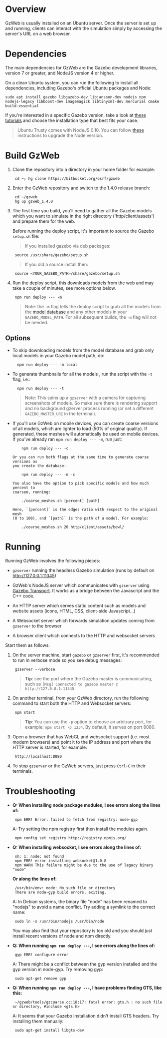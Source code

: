 # Overview

GzWeb is usually installed on an Ubuntu server. Once the server is set up and running,
clients can interact with the simulation simply by accessing the server's URL
on a web browser.

# Dependencies

The main dependencies for GzWeb are the Gazebo development libraries, version 7 or
greater, and NodeJS version 4 or higher.

On a clean Ubuntu system, you can run the following to install all dependencies,
including Gazebo's official Ubuntu packages and Node:

~~~
sudo apt install gazebo libgazebo-dev libjansson-dev nodejs npm nodejs-legacy libboost-dev imagemagick libtinyxml-dev mercurial cmake build-essential
~~~

If you're interested in a specific Gazebo version, take a look at
[these tutorials](http://gazebosim.org/install) and choose the installation type
that best fits your case.

> Ubuntu Trusty comes with NodeJS 0.10. You can follow
  [these](https://github.com/nodesource/distributions) instructions to upgrade
  the Node version.

# Build GzWeb

1. Clone the repository into a directory in your home folder for example:

        cd ~; hg clone https://bitbucket.org/osrf/gzweb

1. Enter the GzWeb repository and switch to the 1.4.0 release branch:

        cd ~/gzweb
        hg up gzweb_1.4.0

1. The first time you build, you'll need to gather all the Gazebo models which
   you want to simulate in the right directory ('http/client/assets') and prepare
   them for the web.

    Before running the deploy script, it's important to source the Gazebo
    `setup.sh` file:

    > If you installed gazebo via deb packages:

        source /usr/share/gazebo/setup.sh

    > If you did a source install then:

        source <YOUR_GAZEBO_PATH>/share/gazebo/setup.sh

1. Run the deploy script, this downloads models from the web and may take a
   couple of minutes, see more options below.

        npm run deploy --- -m

    > Note: the `-m` flag tells the deploy script to grab all the models from the
     [model database](https://bitbucket.org/osrf/gazebo_models/) and any other
     models in your `GAZEBO_MODEL_PATH`. For all subsequent builds, the `-m` flag
     will not be needed.

## Options

* To skip downloading models from the model database and grab only local models
  in your Gazebo model path, do:

        npm run deploy --- -m local

* To generate thumbnails for all the models , run the script with the `-t` flag, i.e.:

        npm run deploy --- -t

    > Note: This spins up a `gzserver` with a camera for capturing screenshots
    of models. So make sure there is rendering support and no background gzerver
    process running (or set a different `GAZEBO_MASTER_URI` in the terminal).

* If you'll use GzWeb on mobile devices, you can create coarse versions of all
  models, which are lighter to load (50% of original quality). If generated,
  these meshes will automatically be used on mobile devices. If you've already
  ran `npm run deploy --- -m`, run just:

          npm run deploy --- -c

      Or you can run both flags at the same time to generate coarse versions as
      you create the database:

          npm run deploy --- -m -c

      You also have the option to pick specific models and how much percent to
      coarsen, running:

          ./coarse_meshes.sh [percent] [path]

      Here, `[percent]` is the edges ratio with respect to the original mesh
      (0 to 100), and `[path]` is the path of a model. For example:

          ./coarse_meshes.sh 20 http/client/assets/bowl/

# Running

Running GzWeb involves the following pieces:

* `gzserver` running the headless Gazebo simulation (runs by default on
  http://127.0.0.1:11345)

* GzWeb's NodeJS server which communicates with `gzserver` using
  [Gazebo Transport](http://gazebosim.org/tutorials?tut=topics_subscribed&cat=transport).
  It works as a bridge between the Javascript and the C++ code.

* An HTTP server which serves static content such as models and website assets
  (icons, HTML, CSS, client-side Javascript...)

* A Websocket server which forwards simulation updates coming from `gzserver`
  to the browser

* A browser client which connects to the HTTP and websocket servers

Start them as follows:

1. On the server machine, start `gazebo` or `gzserver` first, it's recommended
   to run in verbose mode so you see debug messages:

        gzserver --verbose

    > **Tip**: see the port where the Gazebo master is communicating, such as
      `[Msg] Connected to gazebo master @ http://127.0.0.1:11345`

1. On another terminal, from your GzWeb directory, run the following command to
   start both the HTTP and Websocket servers:

        npm start

    > **Tip**: You can use the `-p` option to choose an arbitrary port, for example:
      `npm start -p 1234`. By default, it serves on port 8080.

1. Open a browser that has WebGL and websocket support (i.e. most modern browsers)
   and point it to the IP address and port where the HTTP server is started,
   for example:

        http://localhost:8080

1. To stop `gzserver` or the GzWeb servers, just press `Ctrl+C` in their terminals.

# Troubleshooting

 * **Q: When installing node package modules, I see errors along the lines of:**

        npm ERR! Error: failed to fetch from registry: node-gyp

    A: Try setting the npm registry first then install the modules again.

        npm config set registry http://registry.npmjs.org/

 * **Q: When installing websocket, I see errors along the lines of:**

        sh: 1: node: not found
        npm ERR! error installing websocket@1.0.8
        npm WARN This failure might be due to the use of legacy binary "node"

    **Or along the lines of:**

        /usr/bin/env: node: No such file or directory
        There are node-gyp build errors, exiting.

    A: In Debian systems, the binary file "node" has been renamed to "nodejs" to avoid a name conflict. Try adding a symlink to the correct name:

        sudo ln -s /usr/bin/nodejs /usr/bin/node

    You may also find that your repository is too old and you should just install recent versions of node and npm directly.

 * **Q: When running `npm run deploy ---`, I see errors along the lines of:**

        gyp ERR! configure error

    A: There might be a conflict between the gyp version installed and the gyp version in node-gyp. Try removing gyp:

        sudo apt-get remove gyp

 * **Q: When running `npm run deploy ---`, I have problems finding GTS, like this:**

        ~/gzweb/tools/gzcoarse.cc:18:17: fatal error: gts.h : no such file or directory, #include <gts.h>

    A: It seems that your Gazebo installation didn't install GTS headers. Try installing them manually:

        sudo apt-get install libgts-dev
